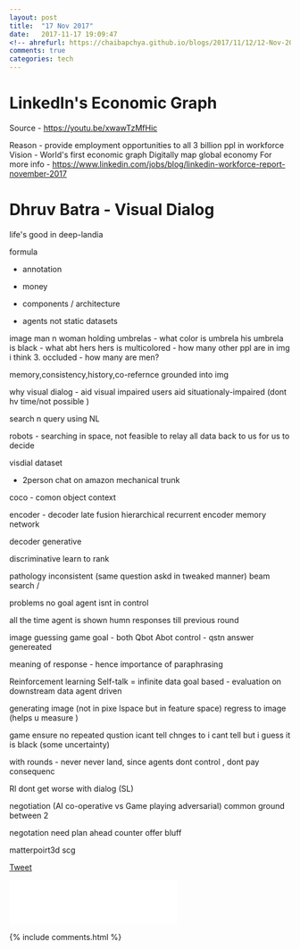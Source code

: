```yaml
---
layout: post
title:  "17 Nov 2017"
date:   2017-11-17 19:09:47
<!-- ahrefurl: https://chaibapchya.github.io/blogs/2017/11/12/12-Nov-2017.html -->
comments: true
categories: tech
---
```

# LinkedIn's Economic Graph
Source - https://youtu.be/xwawTzMfHic

Reason - provide employment opportunities to all 3 billion ppl in workforce
Vision - World's first economic graph
Digitally map global economy
For more info - https://www.linkedin.com/jobs/blog/linkedin-workforce-report-november-2017

# Dhruv Batra - Visual Dialog
life's good in deep-landia


formula
- annotation
- money

- components / architecture

- agents not static datasets

image
man n woman holding umbrelas - what color is umbrela
his umbrela is black - what abt hers
hers is multicolored - how many other ppl are in img
i think 3. occluded - how many are men?

memory,consistency,history,co-refernce grounded into img

why visual dialog - aid visual impaired users
aid situationaly-impaired (dont hv time/not possible )

search n query using NL

robots - searching in space,
not feasible to relay all data back to us for us to decide 

visdial dataset
- 2person chat on amazon mechanical trunk

coco - comon object context

encoder - decoder
late fusion
hierarchical recurrent encoder
memory network

decoder
generative

discriminative
learn to rank 

pathology
inconsistent (same question askd in tweaked manner)
beam search / 

problems
no goal
agent isnt in control

all the time agent is shown humn responses till previous round

image guessing game
goal - both Qbot Abot 
control - qstn answer genereated 

meaning of response - hence importance of paraphrasing

Reinforcement learning
Self-talk = infinite data
goal based - evaluation on downstream data
agent driven


generating image (not in pixe lspace but in feature space)
regress to image (helps u measure )


game 
ensure no repeated qustion
icant tell chnges to i cant tell but i guess it is black (some uncertainty)

with rounds - 
never never land, since agents dont control , dont pay consequenc

Rl dont get worse with dialog (SL)

negotiation (AI co-operative vs Game playing adversarial)
common ground between 2

negotation need
plan ahead
counter offer
bluff

matterpoirt3d
scg


<div class="g-plus" data-action="share" data-href="https://chaibapchya.github.io/blogs/tech/2017/11/17/2017-11-17.html"></div>

<a href="https://twitter.com/share" class="twitter-share-button" data-url="https://chaibapchya.github.io/blogs/tech/2017/11/17/2017-11-17.html" data-via="chaibapchya" data-size="large" data-hashtags="TheConquestOfWhy,Tech,Data">Tweet</a>
<script>!function(d,s,id){var js,fjs=d.getElementsByTagName(s)[0],p=/^http:/.test(d.location)?'http':'https';if(!d.getElementById(id)){js=d.createElement(s);js.id=id;js.src=p+'://platform.twitter.com/widgets.js';fjs.parentNode.insertBefore(js,fjs);}}(document, 'script', 'twitter-wjs');</script>

<iframe src="//www.facebook.com/plugins/like.php?href=https%3A//chaibapchya.github.io/blogs/tech/2017/11/17/2017-11-17.html&amp;width&amp;layout=standard&amp;action=like&amp;show_faces=true&amp;share=true&amp;height=80&amp;appId=2079840108912058" scrolling="no" frameborder="0" style="border:none; overflow:hidden; height:80px;" allowTransparency="true"></iframe>

[firebug]: https://addons.mozilla.org/en-US/firefox/addon/firebug/
[chrome-dev-tools]: https://developer.chrome.com/devtools


{% include comments.html %}